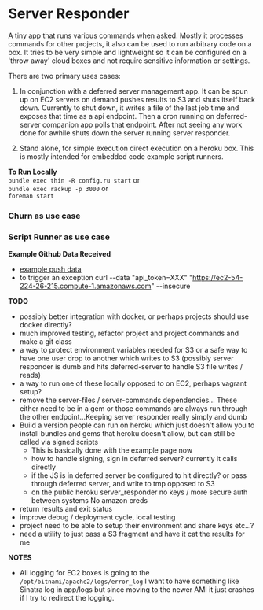 Server Responder
===

A tiny app that runs various commands when asked. Mostly it processes commands for other projects, it also can be used to run arbitrary code on a box. It tries to be very simple and lightweight so it can be configured on a 'throw away' cloud boxes and not require sensitive information or settings.

There are two primary uses cases:

1) In conjunction with a deferred server management app. It can be spun up on EC2 servers on demand pushes results to S3 and shuts itself back down. Currently to shut down, it writes a file of the last job time and exposes that time as a api endpoint. Then a cron running on deferred-server companion app polls that endpoint. After not seeing any work done for awhile shuts down the server running server responder.

2) Stand alone, for simple execution direct execution on a heroku box. This is mostly intended for embedded code example script runners.

__To Run Locally__  
`bundle exec thin -R config.ru start` or  
`bundle exec rackup -p 3000` or  
`foreman start`

### Churn as use case

### Script Runner as use case

	

__Example Github Data Received__  
  
  * [example push data](https://help.github.com/articles/post-receive-hooks)
  * to trigger an exception curl --data "api_token=XXX" "https://ec2-54-224-26-215.compute-1.amazonaws.com" --insecure

__TODO__

  * possibly better integration with docker, or perhaps projects should use docker directly?
  * much improved testing, refactor project and project commands and make a git class
  * a way to protect environment variables needed for S3 or a safe way to have one user drop to another which writes to S3 (possibly server responder is dumb and hits deferred-server to handle S3 file writes / reads)
  * a way to run one of these locally opposed to on EC2, perhaps vagrant setup?
  * remove the server-files / server-commands dependencies… These either need to be in a gem or those commands are always run through the other endpoint…Keeping server responder really simply and dumb
  * Build a version people can run on heroku which just doesn't allow you to install bundles and gems that heroku doesn't allow, but can still be called via signed scripts
    * This is basically done with the example page now
    * how to handle signing, sign in deferred server? currently it calls directly
    * if the JS is in deferred server be configured to hit directly? or pass through deferred server, and write to tmp opposed to S3
    * on the public heroku server_responder no keys / more secure auth between systems No amazon creds
  * return results and exit status
  * improve debug / deployment cycle, local testing
  * project need to be able to setup their environment and share keys etc...?
  * need a utility to just pass a S3 fragment and have it cat the results for me

__NOTES__
  
  * All logging for EC2 boxes is going to the `/opt/bitnami/apache2/logs/error_log` I want to have something like Sinatra log in app/logs but since moving to the newer AMI it just crashes if I try to redirect the logging.

